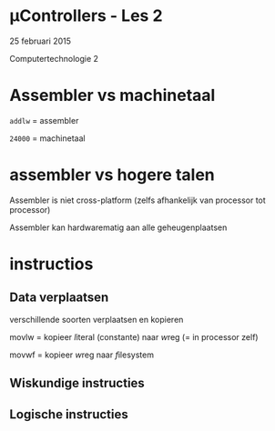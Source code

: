 # µControllers - Les 2
25 februari 2015

Computertechnologie 2

# Assembler vs machinetaal

`addlw` = assembler

`24000` = machinetaal

# assembler vs hogere talen

Assembler is niet cross-platform (zelfs afhankelijk van processor tot processor)

Assembler kan hardwarematig aan alle geheugenplaatsen

# instructios

## Data verplaatsen

verschillende soorten verplaatsen en kopieren

movlw = kopieer *l*iteral (constante) naar *w*reg (= in processor zelf)

movwf = kopieer *w*reg naar *f*ilesystem

## Wiskundige instructies

## Logische instructies